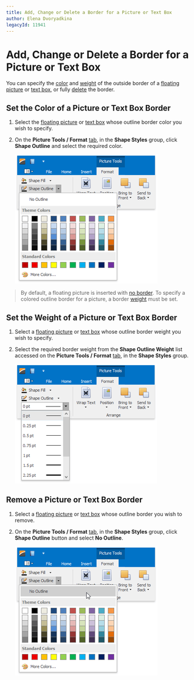 ```yaml
---
title: Add, Change or Delete a Border for a Picture or Text Box
author: Elena Dvoryadkina
legacyId: 11941
---
```

# Add, Change or Delete a Border for a Picture or Text Box
You can specify the [color](#bordercolor) and [weight](#borderweight) of the outside border of a [floating picture](insert-a-picture.md) or [text box](insert-select-copy-or-delete-a-text-box.md), or fully [delete](#removeborder) the border.

## <a name="bordercolor"/>Set the Color of a Picture or Text Box Border
1. Select the [floating picture](insert-a-picture.md) or [text box](insert-select-copy-or-delete-a-text-box.md) whose outline border color you wish to specify.
2. On the **Picture Tools / Format** [ tab](../text-editor-ui/ribbon-interface.md), in the **Shape Styles** group, click **Shape Outline** and select the required color.
	
	![RTEShapeOutline](../../../images/img121319.png)

> By default, a floating picture is inserted with [no border](#removeborder). To specify a colored outline border for a picture, a border [weight](#borderweight) must be set.

## <a name="borderweight"/>Set the Weight of a Picture or Text Box Border
1. Select a [floating picture](insert-a-picture.md) or [text box](insert-select-copy-or-delete-a-text-box.md) whose outline border weight you wish to specify.
2. Select the required border weight from the **Shape Outline Weight** list accessed on the **Picture Tools / Format** [ tab](../text-editor-ui/ribbon-interface.md), in the **Shape Styles** group.
	
	![RTEShapeOutlineWeight](../../../images/img121320.png)

## <a name="removeborder"/>Remove a Picture or Text Box Border
1. Select a [floating picture](insert-a-picture.md) or [text box](insert-select-copy-or-delete-a-text-box.md) whose outline border you wish to remove.
2. On the **Picture Tools / Format** [ tab](../text-editor-ui/ribbon-interface.md), in the **Shape Styles** group, click **Shape Outline** button and select **No Outline**.
	
	![RTEShapeOutlineNoOutline](../../../images/img121321.png)